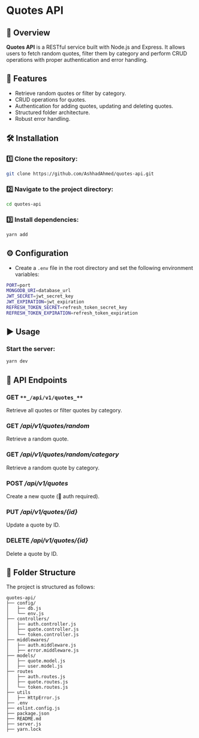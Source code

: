 # Quotes API

## 📘 Overview

**Quotes API** is a RESTful service built with Node.js and Express. It allows users to fetch random quotes, filter them by category and perform CRUD operations with proper authentication and error handling.

## 🚀 Features

- Retrieve random quotes or filter by category.
- CRUD operations for quotes.
- Authentication for adding quotes, updating and deleting quotes.
- Structured folder architecture.
- Robust error handling.

## 🛠️ Installation

### 1️⃣ Clone the repository:

```sh
git clone https://github.com/AshhadAhmed/quotes-api.git
```

### 2️⃣ Navigate to the project directory:

```sh
cd quotes-api
```

### 3️⃣ Install dependencies:

```sh
yarn add
```

## ⚙️ Configuration

- Create a `.env` file in the root directory and set the following environment variables:

```sh
PORT=port
MONGODB_URI=database_url
JWT_SECRET=jwt_secret_key
JWT_EXPIRATION=jwt_expiration
REFRESH_TOKEN_SECRET=refresh_token_secret_key
REFRESH_TOKEN_EXPIRATION=refresh_token_expiration
```

## ▶️ Usage

### Start the server:

```sh
yarn dev
```

## 📡 API Endpoints

### GET `**_/api/v1/quotes_**`

Retrieve all quotes or filter quotes by category.

### GET **_/api/v1/quotes/random_**

Retrieve a random quote.

### GET **_/api/v1/quotes/random/category_**

Retrieve a random quote by category.

### POST **_/api/v1/quotes_**

Create a new quote (🔐 auth required).

### PUT **_/api/v1/quotes/{id}_**

Update a quote by ID.

### DELETE **_/api/v1/quotes/{id}_**

Delete a quote by ID.

## 📁 Folder Structure

The project is structured as follows:

```
quotes-api/
├── config/
│   ├── db.js
│   └── env.js
├── controllers/
│   ├── auth.controller.js
│   ├── quote.controller.js
│   └── token.controller.js
├── middlewares/
│   ├── auth.middleware.js
│   ├── error.middleware.js
├── models/
│   ├── quote.model.js
│   ├── user.model.js
├── routes
│   ├── auth.routes.js
│   ├── quote.routes.js
│   └── token.routes.js
├── utils
│   ├── HttpError.js
├── .env
├── eslint.config.js
├── package.json
├── README.md
├── server.js
├── yarn.lock
```
